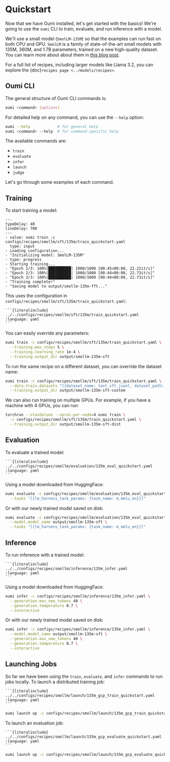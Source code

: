 # Quickstart

Now that we have Oumi installed, let's get started with the basics! We're going to use the `oumi` CLI to train, evaluate, and run inference with a model.

We'll use a small model (`SmolLM-135M`) so that the examples can run fast on both CPU and GPU. `SmolLM` is a family of state-of-the-art small models with 135M, 360M, and 1.7B parameters, trained on a new high-quality dataset. You can learn more about about them in [this blog post](https://huggingface.co/blog/smollm).

For a full list of recipes, including larger models like Llama 3.2, you can explore the {doc}`recipes page <../models/recipes>`.

## Oumi CLI

The general structure of Oumi CLI commands is:

```bash
oumi <command> [options]
```

For detailed help on any command, you can use the `--help` option:

```bash
oumi --help            # for general help
oumi <command> --help  # for command-specific help
```

The available commands are:

- `train`
- `evaluate`
- `infer`
- `launch`
- `judge`

Let's go through some examples of each command.

## Training

To start training a model:

```{termynal} termynal:oumi-train
---
typeDelay: 40
lineDelay: 700
---
- value: oumi train -c configs/recipes/smollm/sft/135m/train_quickstart.yaml
  type: input
- Loading configuration...
- "Initializing model: SmolLM-135M"
- type: progress
- Starting training...
- "Epoch 1/3: 100%|██████████| 1000/1000 [00:45<00:00, 22.22it/s]"
- "Epoch 2/3: 100%|██████████| 1000/1000 [00:44<00:00, 22.73it/s]"
- "Epoch 3/3: 100%|██████████| 1000/1000 [00:44<00:00, 22.73it/s]"
- "Training complete!"
- "Saving model to output/smollm-135m-fft..."
```

This uses the configuration in `configs/recipes/smollm/sft/135m/train_quickstart.yaml`:

````{dropdown} configs/recipes/smollm/sft/135m/train_quickstart.yaml
```{literalinclude} ../../configs/recipes/smollm/sft/135m/train_quickstart.yaml
:language: yaml
```
````

You can easily override any parameters:

```bash
oumi train -c configs/recipes/smollm/sft/135m/train_quickstart.yaml \
  --training.max_steps 5 \
  --training.learning_rate 1e-4 \
  --training.output_dir output/smollm-135m-sft
```

To run the same recipe on a different dataset, you can override the dataset name:

```bash
oumi train -c configs/recipes/smollm/sft/135m/train_quickstart.yaml \
  --data.train.datasets "[{dataset_name: text_sft_jsonl, dataset_path: /path/to/local/dataset}]" \
  --training.output_dir output/smollm-135m-sft-custom
```

We can also run training on multiple GPUs. For example, if you have a machine with 4 GPUs, you can run:

```bash
torchrun --standalone --nproc-per-node=4 oumi train \
  -c configs/recipes/smollm/sft/135m/train_quickstart.yaml \
  --training.output_dir output/smollm-135m-sft-dist
```

## Evaluation

To evaluate a trained model:

````{dropdown} configs/recipes/smollm/evaluation/135m_eval_quickstart.yaml
```{literalinclude} ../../configs/recipes/smollm/evaluation/135m_eval_quickstart.yaml
:language: yaml
```
````

Using a model downloaded from HuggingFace:

```bash
oumi evaluate -c configs/recipes/smollm/evaluation/135m_eval_quickstart.yaml \
  --tasks "[{lm_harness_task_params: {task_name: m_mmlu_en}}]"
```

Or with our newly trained model saved on disk:

```bash
oumi evaluate -c configs/recipes/smollm/evaluation/135m_eval_quickstart.yaml \
  --model.model_name output/smollm-135m-sft \
  --tasks "[{lm_harness_task_params: {task_name: m_mmlu_en}}]"
```

## Inference

To run inference with a trained model:

````{dropdown} configs/recipes/smollm/inference/135m_infer.yaml
```{literalinclude} ../../configs/recipes/smollm/inference/135m_infer.yaml
:language: yaml
```
````

Using a model downloaded from HuggingFace:

```bash
oumi infer -c configs/recipes/smollm/inference/135m_infer.yaml \
  --generation.max_new_tokens 40 \
  --generation.temperature 0.7 \
  --interactive
```

Or with our newly trained model saved on disk:

```bash
oumi infer -c configs/recipes/smollm/inference/135m_infer.yaml \
  --model.model_name output/smollm-135m-sft \
  --generation.max_new_tokens 40 \
  --generation.temperature 0.7 \
  --interactive
```

## Launching Jobs

So far we have been using the `train`, `evaluate`, and `infer` commands to run jobs locally.
To launch a distributed training job:

````{dropdown} configs/recipes/smollm/launch/135m_gcp_train_quickstart.yaml
```{literalinclude} ../../configs/recipes/smollm/launch/135m_gcp_train_quickstart.yaml
:language: yaml
```
````

```bash
oumi launch up -c configs/recipes/smollm/launch/135m_gcp_train_quickstart.yaml
```

To launch an evaluation job:

````{dropdown} configs/recipes/smollm/launch/135m_gcp_evaluate_quickstart.yaml
```{literalinclude} ../../configs/recipes/smollm/launch/135m_gcp_evaluate_quickstart.yaml
:language: yaml
```
````

```bash
oumi launch up -c configs/recipes/smollm/launch/135m_gcp_evaluate_quickstart.yaml
```
